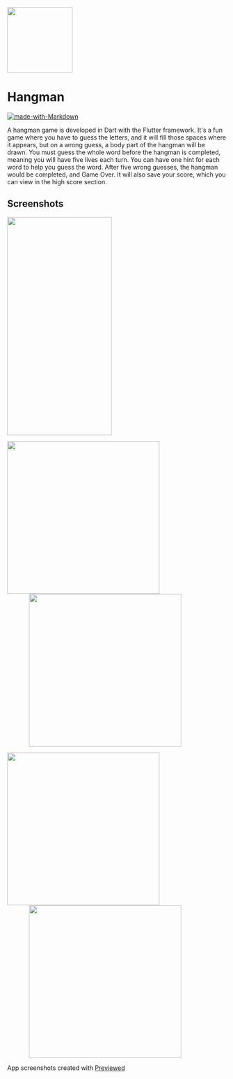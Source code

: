 <img width="150" height="150" src="./res/documentation/icon.png" />

# Hangman
[![made-with-Markdown](https://img.shields.io/badge/Made%20with-Flutter-1389FD.svg)](http://flutter.dev)

A hangman game is developed in Dart with the Flutter framework. It's a fun game where you have to guess the letters, and it will fill those spaces where it appears, but on a wrong guess, a body part of the hangman will be drawn. You must guess the whole word before the hangman is completed, meaning you will have five lives each turn. You can have one hint for each word to help you guess the word. After five wrong guesses, the hangman would be completed, and Game Over. It will also save your score, which you can view in the high score section.

## Screenshots
<img src="./res/documentation/hangman_animation.gif" width="240" height="500" />

<img align="center" width="350" src="./res/documentation/pre1.png"   ><img align="center" width="350" src="./res/documentation/pre2.png" hspace="50">

<img align="center" width="350"  src="./res/documentation/pre3.png"   ><img width="350" align="center" src="./res/documentation/pre4.png" hspace="50">


App screenshots created with <a href="https://previewed.app/">Previewed</a>


